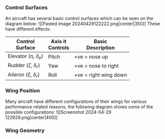 ### Control Surfaces
An aircraft has several basic control surfaces which can be seen on the diagram below:
![[Pasted image 20240429122222.png|center|350]]
These have different effects:

| Control<br>Surface              | Axis it<br>Controls | Basic<br>Description  |
| ------------------------------- | ------------------- | --------------------- |
| Elevator ($\eta$, $\delta_{e}$) | Pitch               | +ve = nose up         |
| Rudder ($\zeta$, $\delta_{r}$)  | Yaw                 | +ve = nose to right   |
| Aileron ($\xi$, $\delta_{r}$)   | Roll                | +ve = right wing down |
### Wing Position
Many aircraft have different configurations of their wings for various performance related reasons, the following diagram shows some of the possible configurations:
![[Screenshot 2024-04-29 122829.png|center|400]]
### Wing Geometry
